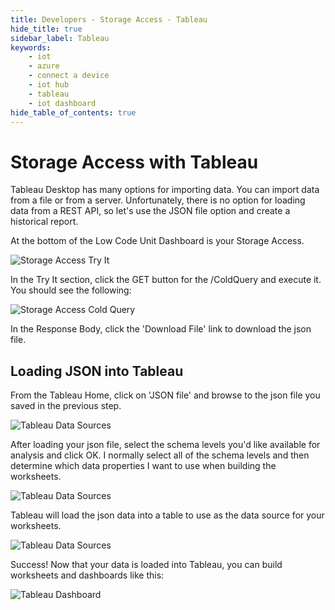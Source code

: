 ```yaml
---
title: Developers - Storage Access - Tableau
hide_title: true
sidebar_label: Tableau
keywords:
    - iot
    - azure
    - connect a device
    - iot hub
    - tableau
    - iot dashboard
hide_table_of_contents: true
---
```


# Storage Access with Tableau

Tableau Desktop has many options for importing data. You can import data from a file or from a server. Unfortunately, there is no option for loading data from a REST API, so let's use the JSON file option and create a historical report.

At the bottom of the Low Code Unit Dashboard is your Storage Access. 

![Storage Access Try It](/img/screenshots/storage-access-tryit.png)

In the Try It section, click the GET button for the /ColdQuery and execute it. You should see the following: 

![Storage Access Cold Query](/img/screenshots/api-cold-storage.jpg)

In the Response Body, click the 'Download File' link to download the json file.

## Loading JSON into Tableau

From the Tableau Home, click on 'JSON file' and browse to the json file you saved in the previous step. 

![Tableau Data Sources](/img/screenshots/tableau-json-file.png)

After loading your json file, select the schema levels you'd like available for analysis and click OK. I normally select all of the schema levels and then determine which data properties I want to use when building the worksheets.

![Tableau Data Sources](/img/screenshots/tableau-schema-levels.png)

Tableau will load the json data into a table to use as the data source for your worksheets.

![Tableau Data Sources](/img/screenshots/tableau-datasource.png)

Success! Now that your data is loaded into Tableau, you can build worksheets and dashboards like this:

![Tableau Dashboard](/img/screenshots/tableau-dashboard.png)
 
